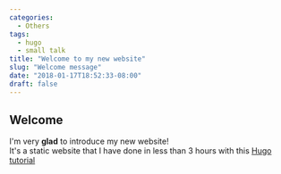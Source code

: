 ```yaml
---
categories:
  - Others
tags:
  - hugo
  - small talk
title: "Welcome to my new website"
slug: "Welcome message"
date: "2018-01-17T18:52:33-08:00"
draft: false
---
```

## Welcome

I'm very __glad__ to introduce my new website!  
It's a static website that I have done in less than 3 hours with this [Hugo tutorial](https://fillmem.com/post/self-hosted-fast-secured-and-free-static-site/)
